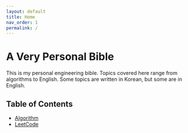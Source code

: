 ```yaml
---
layout: default
title: Home
nav_order: 1
permalink: /
---
```


# A Very Personal Bible

 This is my personal engineering bible. Topics covered here range from
 algorithms to English. Some topics are written in Korean, but some
 are in English.

## Table of Contents
 - [Algorithm](algorithm/)
 - [LeetCode](leetcode/)
 <!-- - [PL Theory](pl/) -->
 <!-- - [English](english/) -->
 <!-- - [Daily Record](daily/) -->
